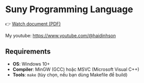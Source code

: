 # Suny Programming Language

👉 [Watch document (PDF)](./document.pdf)

My youtube: https://www.youtube.com/@haidinhson

## Requirements
- **OS**: Windows 10+
- **Compiler**: MinGW (GCC) hoặc MSVC (Microsoft Visual C++)
- **Tools**: `make` (tùy chọn, nếu bạn dùng Makefile để build)

